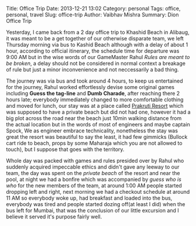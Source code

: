 Title: Office Trip
Date: 2013-12-21 13:02
Category: personal
Tags: office, personal, travel
Slug: office-trip
Author: Vaibhav Mishra
Summary: Dion Office Trip

Yesterday, I came back from a 2 day office trip to Khashid
 Beach in Alibaug, it was meant to be a get together of our
otherwise disparate team, we left Thursday morning via
bus to Kashid Beach although with a delay of about 1 hour,
according to official itinerary, the schedule time for departure
 was 9:00 AM but in the wise words of our GameMaster Rahul
 _Rules are meant to be broken_, a delay should not be considered
 in normal context a breakage of rule but
just a minor inconvenience and not neccessarily a bad thing.

The journey was via bus and took around 4 hours,
to keep us entertained for the journey,
Rahul worked effortlessly
devise some original games including __Guess the tag-line__ and
__Dumb Charade__, after reaching there 2 hours late; everybody
immediately changed to more comfortable clothing and moved for
 lunch, our stay was at a place called [Prakruti Resort](https://plus.google.com/104253697724630149974/about?hl=en)
which was supposed to have a private beach but did not had one,
 however it had a big plot across the road near the beach
just 10min walking distance from the actual location but
in the words of most of engineers and maybe captain Spock,
We as engineer embrace technicality, nonetheless the stay
was great the resort was beautiful to say the least, it had
few gimmicks (Bullock cart ride to beach, props by some
Maharaja which you are not allowed to touch), but I suppose that
goes with the territory.

Whole day was packed with games and rules presided
over by Rahul who suddenly acquired impeccable ethics and didn't gave
any leeway to our team, the day was spent on the
_private beach_ of the resort and near the pool, at night we had a
bonfire which was accompanied by _guess who is who_
for the new members of the team, at around 1:00 AM people started dropping
left and right, next morning we had a checkout schedule
at around 11 AM so everybody woke up, had breakfast and loaded into the
bus, everybody was tired and people started
dozing off(at least I did) when the bus left for Mumbai,
that was the conclusion of our little excursion
and I believe it served it's purpose fairly well.
